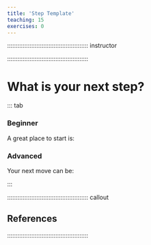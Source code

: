 ```yaml
---
title: 'Step Template'
teaching: 15
exercises: 0
---
```



::::::::::::::::::::::::::::::::::::::::::::::: instructor


::::::::::::::::::::::::::::::::::::::::::::::: 


# What is your next step?

::: tab 

### Beginner

A great place to start is:




### Advanced

Your next move can be:

:::



::::::::::::::::::::::::::::::::::::::::::::::: callout

## References


:::::::::::::::::::::::::::::::::::::::::::::::
